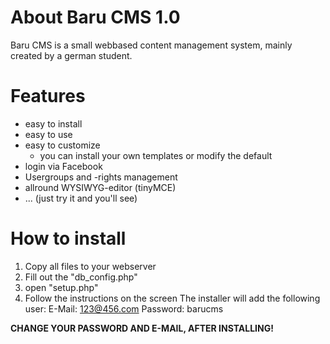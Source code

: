 # About Baru CMS 1.0
Baru CMS is a small webbased content management system, mainly created by a german student.

# Features
* easy to install
* easy to use
* easy to customize
  * you can install your own templates or modify the default
* login via Facebook
* Usergroups and -rights management
* allround WYSIWYG-editor (tinyMCE)
* ... (just try it and you'll see)

# How to install
1. Copy all files to your webserver
2. Fill out the "db_config.php"
3. open "setup.php"
4. Follow the instructions on the screen
The installer will add the following user:
 E-Mail: 123@456.com
 Password: barucms


__CHANGE YOUR PASSWORD AND E-MAIL, AFTER INSTALLING!__
